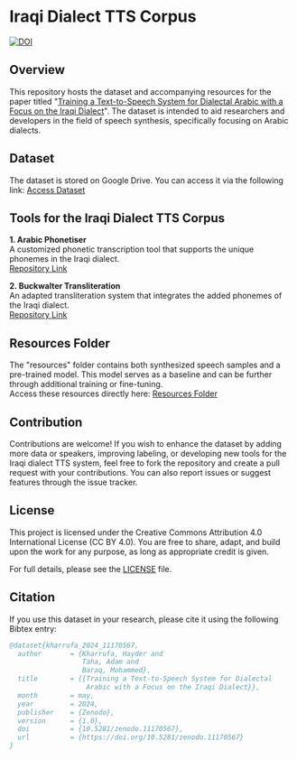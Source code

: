 # Iraqi Dialect TTS Corpus
[![DOI](https://zenodo.org/badge/DOI/10.5281/zenodo.11170567.svg)](https://doi.org/10.5281/zenodo.11170567)

## Overview
This repository hosts the dataset and accompanying resources for the paper titled "[Training a Text-to-Speech System for Dialectal Arabic with a Focus on the Iraqi Dialect](https://doi.org/10.5281/zenodo.11170567)". The dataset is intended to aid researchers and developers in the field of speech synthesis, specifically focusing on Arabic dialects.

## Dataset
The dataset is stored on Google Drive. You can access it via the following link:
[Access Dataset](https://drive.google.com/path_to_your_dataset)

## Tools for the Iraqi Dialect TTS Corpus

**1. Arabic Phonetiser**  
A customized phonetic transcription tool that supports the unique phonemes in the Iraqi dialect.  
[Repository Link](https://github.com/hayderkharrufa/arabic-phonetiser)

**2. Buckwalter Transliteration**  
An adapted transliteration system that integrates the added phonemes of the Iraqi dialect.  
[Repository Link](https://github.com/hayderkharrufa/arabic-buckwalter-transliteration)

## Resources Folder
The "resources" folder contains both synthesized speech samples and a pre-trained model. This model serves as a baseline and can be further through additional training or fine-tuning.  
Access these resources directly here: [Resources Folder](https://github.com/hayderkharrufa/iraqi-dialect-tts-corpus/tree/main/resources)

## Contribution
Contributions are welcome! If you wish to enhance the dataset by adding more data or speakers, improving labeling, or developing new tools for the Iraqi dialect TTS system, feel free to fork the repository and create a pull request with your contributions. You can also report issues or suggest features through the issue tracker.

## License
This project is licensed under the Creative Commons Attribution 4.0 International License (CC BY 4.0). You are free to share, adapt, and build upon the work for any purpose, as long as appropriate credit is given.

For full details, please see the [LICENSE](LICENSE) file.

## Citation
If you use this dataset in your research, please cite it using the following Bibtex entry:

```bibtex
@dataset{kharrufa_2024_11170567,
  author       = {Kharrufa, Hayder and
                  Taha, Adam and
                  Baraq, Mohammed},
  title        = {{Training a Text-to-Speech System for Dialectal 
                   Arabic with a Focus on the Iraqi Dialect}},
  month        = may,
  year         = 2024,
  publisher    = {Zenodo},
  version      = {1.0},
  doi          = {10.5281/zenodo.11170567},
  url          = {https://doi.org/10.5281/zenodo.11170567}
}
